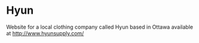 # Hyun
Website for a local clothing company called Hyun based in Ottawa available at http://www.hyunsupply.com/
